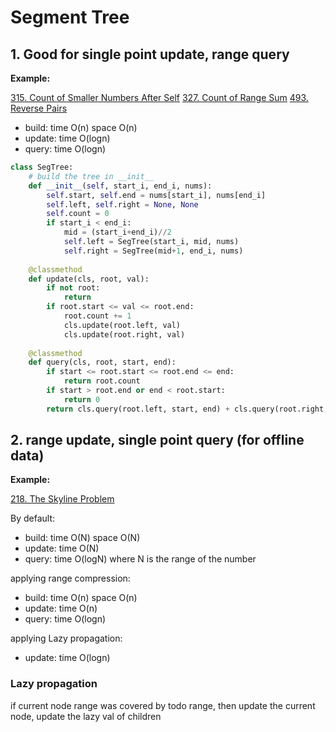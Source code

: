# Segment Tree

## 1. Good for single point update, range query

__Example:__

[315. Count of Smaller Numbers After Self](https://leetcode.com/problems/count-of-smaller-numbers-after-self/)
[327. Count of Range Sum](https://leetcode.com/problems/count-of-range-sum/)
[493. Reverse Pairs](https://leetcode.com/problems/reverse-pairs/)

* build: time O(n) space O(n)
* update: time O(logn)
* query: time O(logn)

```python
class SegTree:
    # build the tree in __init__
    def __init__(self, start_i, end_i, nums):
        self.start, self.end = nums[start_i], nums[end_i]
        self.left, self.right = None, None
        self.count = 0
        if start_i < end_i:
            mid = (start_i+end_i)//2
            self.left = SegTree(start_i, mid, nums)
            self.right = SegTree(mid+1, end_i, nums)
            
    @classmethod
    def update(cls, root, val):
        if not root:
            return
        if root.start <= val <= root.end:
            root.count += 1
            cls.update(root.left, val)
            cls.update(root.right, val)
            
    @classmethod
    def query(cls, root, start, end):
        if start <= root.start <= root.end <= end:
            return root.count
        if start > root.end or end < root.start:
            return 0
        return cls.query(root.left, start, end) + cls.query(root.right, start, end)     
```

## 2. range update, single point query (for offline data)

__Example:__

[218. The Skyline Problem](https://leetcode.com/problems/the-skyline-problem/)


By default:
* build: time O(N) space O(N)
* update: time O(N)
* query: time O(logN)
where N is the range of the number

applying range compression:
* build: time O(n) space O(n)
* update: time O(n)
* query: time O(logn)

applying Lazy propagation:
* update: time O(logn)

### Lazy propagation
if current node range was covered by todo range, then update the current node, update the lazy val of children